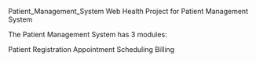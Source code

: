Patient_Management_System
Web Health Project for Patient Management System

The Patient Management System has 3 modules:

Patient Registration Appointment Scheduling Billing
